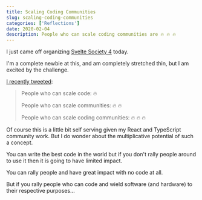 ```yaml
---
title: Scaling Coding Communities
slug: scaling-coding-communities
categories: ['Reflections']
date: 2020-02-04
description: People who can scale coding communities are 🔥 🔥 🔥
---
```


I just came off organizing [Svelte Society 4](https://www.downtomeet.com/Svelte-Society-NYC/Svelte-Society-NYC-4-Fab-Feb-1162378) today.

I'm a complete newbie at this, and am completely stretched thin, but I am excited by the challenge.

[I recently tweeted](https://twitter.com/swyx/status/1221983495242674176):

> People who can scale code: 🔥
>
> People who can scale communities: 🔥 🔥
>
> People who can scale coding communities: 🔥 🔥 🔥

Of course this is a little bit self serving given my React and TypeScript community work. But I do wonder about the multiplicative potential of such a concept. 

You can write the best code in the world but if you don't rally people around to use it then it is going to have limited impact.

You can rally people and have great impact with no code at all.

But if you rally people who can code and wield software (and hardware) to their respective purposes...